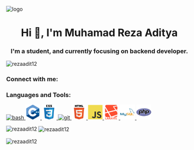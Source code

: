 ![logo](h[ttps://github.com/rezaadit12/rezaadit12/blob/main/about.gif](https://images-wixmp-ed30a86b8c4ca887773594c2.wixmp.com/f/21448164-1432-4dfc-ac12-90fe19427b6f/dd2o82v-5d443743-9266-44ad-a357-1b4048d62cfc.gif?token=eyJ0eXAiOiJKV1QiLCJhbGciOiJIUzI1NiJ9.eyJzdWIiOiJ1cm46YXBwOjdlMGQxODg5ODIyNjQzNzNhNWYwZDQxNWVhMGQyNmUwIiwiaXNzIjoidXJuOmFwcDo3ZTBkMTg4OTgyMjY0MzczYTVmMGQ0MTVlYTBkMjZlMCIsIm9iaiI6W1t7InBhdGgiOiJcL2ZcLzIxNDQ4MTY0LTE0MzItNGRmYy1hYzEyLTkwZmUxOTQyN2I2ZlwvZGQybzgydi01ZDQ0Mzc0My05MjY2LTQ0YWQtYTM1Ny0xYjQwNDhkNjJjZmMuZ2lmIn1dXSwiYXVkIjpbInVybjpzZXJ2aWNlOmZpbGUuZG93bmxvYWQiXX0.OlExHY-LpdNrt6ulKSdV6BuPTRT3qBO55XJeSNVQeac))
<h1 align="center">Hi 👋, I'm Muhamad Reza Aditya</h1>
<h3 align="center">I'm a student, and currently focusing on backend developer.</h3>
<!-- <img src"https://i.gifer.com/embedded/download/5jZ3.gif"> -->
<p align="left"> <img src="https://komarev.com/ghpvc/?username=rezaadit12&label=Profile%20views&color=0e75b6&style=flat" alt="rezaadit12" /> </p>

<h3 align="left">Connect with me:</h3>
<p align="left">
</p>

<h3 align="left">Languages and Tools:</h3>
<p align="left"> <a href="https://www.gnu.org/software/bash/" target="_blank" rel="noreferrer"> <img src="https://www.vectorlogo.zone/logos/gnu_bash/gnu_bash-icon.svg" alt="bash" width="40" height="40"/> </a> <a href="https://www.w3schools.com/cpp/" target="_blank" rel="noreferrer"> <img src="https://raw.githubusercontent.com/devicons/devicon/master/icons/cplusplus/cplusplus-original.svg" alt="cplusplus" width="40" height="40"/> </a> <a href="https://www.w3schools.com/css/" target="_blank" rel="noreferrer"> <img src="https://raw.githubusercontent.com/devicons/devicon/master/icons/css3/css3-original-wordmark.svg" alt="css3" width="40" height="40"/> </a> <a href="https://git-scm.com/" target="_blank" rel="noreferrer"> <img src="https://www.vectorlogo.zone/logos/git-scm/git-scm-icon.svg" alt="git" width="40" height="40"/> </a> <a href="https://www.w3.org/html/" target="_blank" rel="noreferrer"> <img src="https://raw.githubusercontent.com/devicons/devicon/master/icons/html5/html5-original-wordmark.svg" alt="html5" width="40" height="40"/> </a> <a href="https://developer.mozilla.org/en-US/docs/Web/JavaScript" target="_blank" rel="noreferrer"> <img src="https://raw.githubusercontent.com/devicons/devicon/master/icons/javascript/javascript-original.svg" alt="javascript" width="40" height="40"/> </a> <a href="https://laravel.com/" target="_blank" rel="noreferrer"> <img src="https://raw.githubusercontent.com/devicons/devicon/master/icons/laravel/laravel-plain-wordmark.svg" alt="laravel" width="40" height="40"/> </a> <a href="https://www.mysql.com/" target="_blank" rel="noreferrer"> <img src="https://raw.githubusercontent.com/devicons/devicon/master/icons/mysql/mysql-original-wordmark.svg" alt="mysql" width="40" height="40"/> </a> <a href="https://www.php.net" target="_blank" rel="noreferrer"> <img src="https://raw.githubusercontent.com/devicons/devicon/master/icons/php/php-original.svg" alt="php" width="40" height="40"/> </a> </p>

<p><img align="left" src="https://github-readme-stats.vercel.app/api/top-langs?username=rezaadit12&show_icons=true&locale=en&layout=compact" alt="rezaadit12" /></p>

<p>&nbsp;<img align="center" src="https://github-readme-stats.vercel.app/api?username=rezaadit12&show_icons=true&locale=en" alt="rezaadit12" /></p>

<p><img align="center" src="https://github-readme-streak-stats.herokuapp.com/?user=rezaadit12&" alt="rezaadit12" /></p>
